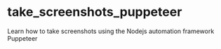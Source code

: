 # take_screenshots_puppeteer
Learn how to take screenshots using the Nodejs automation framework Puppeteer
